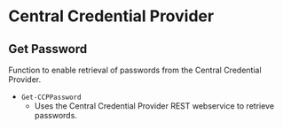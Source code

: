 # Central Credential Provider

## Get Password

Function to enable retrieval of passwords from the Central Credential Provider.

- `Get-CCPPassword`
  - Uses the Central Credential Provider REST webservice to retrieve passwords.
